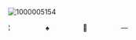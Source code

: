
![1000005154](https://github.com/user-attachments/assets/41f7a423-c973-4566-b6d7-d6825d5b7882)

¦  ㅤㅤㅤㅤㅤ     ♠️ㅤㅤㅤㅤㅤ   🎲ㅤㅤㅤㅤㅤ         —ㅤㅤㅤㅤㅤ





<!--
**maymadnness/Maymadnness** is a ✨ _special_ ✨ repository because its `README.md` (this file) appears on your GitHub profile.

Here are some ideas to get you started:

- 🔭 I’m currently working on ...
- 🌱 I’m currently learning ...
- 👯 I’m looking to collaborate on ...
- 🤔 I’m looking for help with ...
- 💬 Ask me about ...
- 📫 How to reach me: ...
- 😄 Pronouns: ...
- ⚡ Fun fact: ...
-->
